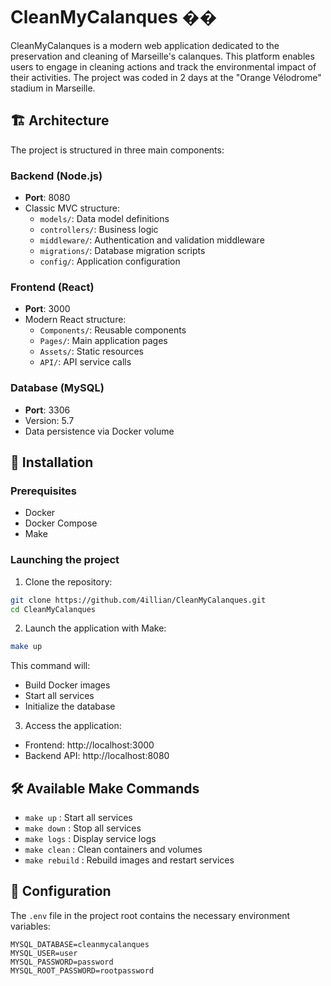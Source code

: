 # CleanMyCalanques ��️

CleanMyCalanques is a modern web application dedicated to the preservation and cleaning of Marseille's calanques. This platform enables users to engage in cleaning actions and track the environmental impact of their activities. The project was coded in 2 days at the "Orange Vélodrome" stadium in Marseille.

## 🏗️ Architecture

The project is structured in three main components:

### Backend (Node.js)
- **Port**: 8080
- Classic MVC structure:
  - `models/`: Data model definitions
  - `controllers/`: Business logic
  - `middleware/`: Authentication and validation middleware
  - `migrations/`: Database migration scripts
  - `config/`: Application configuration

### Frontend (React)
- **Port**: 3000
- Modern React structure:
  - `Components/`: Reusable components
  - `Pages/`: Main application pages
  - `Assets/`: Static resources
  - `API/`: API service calls

### Database (MySQL)
- **Port**: 3306
- Version: 5.7
- Data persistence via Docker volume

## 🚀 Installation

### Prerequisites
- Docker
- Docker Compose
- Make

### Launching the project

1. Clone the repository:
```bash
git clone https://github.com/4illian/CleanMyCalanques.git
cd CleanMyCalanques
```

2. Launch the application with Make:
```bash
make up
```

This command will:
- Build Docker images
- Start all services
- Initialize the database

3. Access the application:
- Frontend: http://localhost:3000
- Backend API: http://localhost:8080

## 🛠️ Available Make Commands

- `make up` : Start all services
- `make down` : Stop all services
- `make logs` : Display service logs
- `make clean` : Clean containers and volumes
- `make rebuild` : Rebuild images and restart services

## 🔧 Configuration

The `.env` file in the project root contains the necessary environment variables:

```env
MYSQL_DATABASE=cleanmycalanques
MYSQL_USER=user
MYSQL_PASSWORD=password
MYSQL_ROOT_PASSWORD=rootpassword
```
